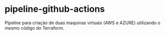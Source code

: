 # pipeline-github-actions

Pipeline para criação de duas maquinas virtuais (AWS e AZURE) utilizando o mesmo código do Terraform.
